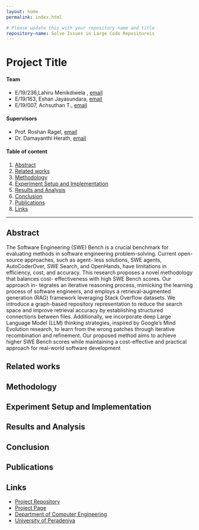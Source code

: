 ```yaml
---
layout: home
permalink: index.html

# Please update this with your repository name and title
repository-name: Solve Issues in Large Code Repositoreis
---
```


[comment]: # "This is the standard layout for the project, but you can clean this and use your own template"

# Project Title

#### Team

- E/19/236,Lahiru Menikdiwela , [email](mailto:e19236@eng.pdn.ac.lk)
- E/19/163, Eshan Jayasundara, [email](mailto:e19163@eng.pdn.ac.lk)
- E/19/007, Achsuthan T., [email](mailto:e19007@eng.pdn.ac.lk)

#### Supervisors

- Prof. Roshan Ragel, [email](mailto:roshanr@eng.pdn.ac.lk)
- Dr. Damayanthi Herath, [email](mailto:damayanthiherath@eng.pdn.ac.lk)

#### Table of content

1. [Abstract](#abstract)
2. [Related works](#related-works)
3. [Methodology](#methodology)
4. [Experiment Setup and Implementation](#experiment-setup-and-implementation)
5. [Results and Analysis](#results-and-analysis)
6. [Conclusion](#conclusion)
7. [Publications](#publications)
8. [Links](#links)

---

<!-- 
DELETE THIS SAMPLE before publishing to GitHub Pages !!!
This is a sample image, to show how to add images to your page. To learn more options, please refer [this](https://projects.ce.pdn.ac.lk/docs/faq/how-to-add-an-image/)
![Sample Image](./images/sample.png) 
-->


## Abstract
The Software Engineering (SWE) Bench is a crucial benchmark for evaluating methods in software engineering problem-solving. Current open-source approaches, such as agent- less solutions, SWE agents, AutoCoderOver, SWE Search, and
OpenHands, have limitations in efficiency, cost, and accuracy. This research proposes a novel methodology that balances cost- effectiveness with high SWE Bench scores. Our approach in- tegrates an iterative reasoning process, mimicking the learning process of software engineers, and employs a retrieval-augmented generation (RAG) framework leveraging Stack Overflow datasets. We introduce a graph-based repository representation to reduce the search space and improve retrieval accuracy by establishing structured connections between files. Additionally, we incorporate deep Large Language Model (LLM) thinking strategies, inspired by Google’s Mind Evolution research, to learn from the wrong patches through iterative recombination and refinement. Our proposed method aims to achieve higher SWE Bench scores while maintaining a cost-effective and practical approach for real-world software development

## Related works

## Methodology

## Experiment Setup and Implementation

## Results and Analysis

## Conclusion

## Publications
[//]: # "Note: Uncomment each once you uploaded the files to the repository"

<!-- 1. [Semester 7 report](./) -->
<!-- 2. [Semester 7 slides](./) -->
<!-- 3. [Semester 8 report](./) -->
<!-- 4. [Semester 8 slides](./) -->
<!-- 5. Author 1, Author 2 and Author 3 "Research paper title" (2021). [PDF](./). -->


## Links

[//]: # ( NOTE: EDIT THIS LINKS WITH YOUR REPO DETAILS )

- [Project Repository](https://github.com/cepdnaclk/repository-name)
- [Project Page](https://cepdnaclk.github.io/repository-name)
- [Department of Computer Engineering](http://www.ce.pdn.ac.lk/)
- [University of Peradeniya](https://eng.pdn.ac.lk/)

[//]: # "Please refer this to learn more about Markdown syntax"
[//]: # "https://github.com/adam-p/markdown-here/wiki/Markdown-Cheatsheet"
